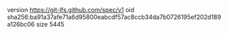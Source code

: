 version https://git-lfs.github.com/spec/v1
oid sha256:ba91a37afe71a6d95800eabcdf57ac8ccb34da7b0726195ef202d189a126bc06
size 5445
